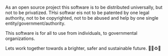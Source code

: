 As an open source project this software is to be distributed universally, but not to be privatized. THsi softwar eis not to be patented by one legal authority, not to be copyrighted, not to be abused and help by one single entity/government/authority.

This software is for all to use from individuals, to governmental organizations.

Lets work together towards a brighter, safer and sustainable future.
🏳️‍🌈♻️🚄